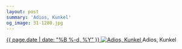 ```yaml
---
layout: post
summary: 'Adios, Kunkel'
og_image: 31-1280.jpg
---
```


<p>
 <time>
  <a href="/31">
   {{ page.date | date: "%B %-d, %Y" }}
  </a>
 </time>
 <a href="/31">
  <img alt="Adios, Kunkel" sizes="(min-width: 700px) 50vw, calc(100vw - 2rem)" src="{{ site.assets_url }}/31-640.jpg" srcset="{{ site.assets_url }}/31-1280.jpg 1280w, {{ site.assets_url }}/31-960.jpg 960w, {{ site.assets_url }}/31-640.jpg 640w, {{ site.assets_url }}/31-320.jpg 320w"/>
 </a>
 <span>
  Adios, Kunkel
 </span>
</p>
